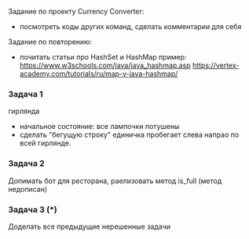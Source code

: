 Задание по проекту Currency Converter:
- посмотреть коды других команд, сделать комментарии для себя

Задание по повторению:
- почитать статьи про HashSet и HashMap
пример: https://www.w3schools.com/java/java_hashmap.asp
  https://vertex-academy.com/tutorials/ru/map-v-java-hashmap/

### Задача 1
гирлянда 
- начальное состояние: все лампочки потушены
- сделать "бегущую строку" единичка пробегает слева напрао по всей гирлянде.

### Задача 2
Допимать бот для ресторана, раелизовать метод is_full (метод недописан)

### Задача 3 (*)
Доделать все предыдущие нерешенные задачи